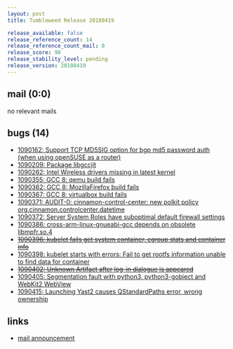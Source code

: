 ```yaml
---
layout: post
title: Tumbleweed Release 20180419

release_available: false
release_reference_count: 14
release_reference_count_mail: 0
release_score: 90
release_stability_level: pending
release_version: 20180419
---
```


## mail (0:0)

no relevant mails

## bugs (14)

<!--more-->

- [1090162: Support TCP MD5SIG option for bgp md5 password auth (when using openSUSE as a router)](https://bugzilla.opensuse.org/show_bug.cgi?id=1090162)
- [1090209: Package libgccjit](https://bugzilla.opensuse.org/show_bug.cgi?id=1090209)
- [1090262: Intel Wireless drivers missing in latest kernel](https://bugzilla.opensuse.org/show_bug.cgi?id=1090262)
- [1090355: GCC 8: qemu build fails](https://bugzilla.opensuse.org/show_bug.cgi?id=1090355)
- [1090362: GCC 8: MozillaFirefox build fails](https://bugzilla.opensuse.org/show_bug.cgi?id=1090362)
- [1090367: GCC 8: virtualbox build fails](https://bugzilla.opensuse.org/show_bug.cgi?id=1090367)
- [1090371: AUDIT-0: cinnamon-control-center: new polkit policy org.cinnamon.controlcenter.datetime](https://bugzilla.opensuse.org/show_bug.cgi?id=1090371)
- [1090372: Server System Roles have suboptimal default firewall settings](https://bugzilla.opensuse.org/show_bug.cgi?id=1090372)
- [1090386: cross-arm-linux-gnueabi-gcc depends on obsolete libmpfr.so.4](https://bugzilla.opensuse.org/show_bug.cgi?id=1090386)
- ~~[1090396: kubelet fails get system container, cgroup stats and container info](https://bugzilla.opensuse.org/show_bug.cgi?id=1090396)~~
- [1090398: kubelet starts with errors:  Fail to get rootfs information unable to find data for container](https://bugzilla.opensuse.org/show_bug.cgi?id=1090398)
- ~~[1090402: Unknown Artifact after log-in dialogue is appeared](https://bugzilla.opensuse.org/show_bug.cgi?id=1090402)~~
- [1090405: Segmentation fault with python3, python3-gobject and WebKit2 WebView](https://bugzilla.opensuse.org/show_bug.cgi?id=1090405)
- [1090415: Launching Yast2 causes QStandardPaths error, wrong ownership](https://bugzilla.opensuse.org/show_bug.cgi?id=1090415)



## links

- [mail announcement](https://lists.opensuse.org/opensuse-factory/2018-04/msg00745.html)
